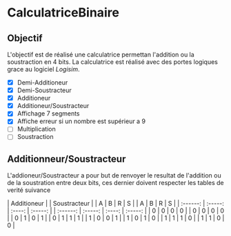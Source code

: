 # CalculatriceBinaire

## Objectif

L'objectif est de réalisé une calculatrice permettan l'addition ou la soustraction en 4 bits. La calculatrice est réalisé avec des portes logiques grace au logiciel *Logisim*.

- [x] Demi-Additioneur
- [x] Demi-Soustracteur
- [x] Additioneur
- [x] Additioneur/Soustracteur
- [x] Affichage 7 segments
- [x] Affiche erreur si un nombre est supérieur a 9
- [ ] Multiplication
- [ ] Soustraction

## Additionneur/Soustracteur 

L'addioneur/Soustracteur a pour but de renvoyer le resultat de l'addition ou de la soustration entre deux bits, ces dernier doivent respecter les tables de verité suivance 

| Additioneur                           |     | Soustracteur                          |
| A        | B       | R      | S       |     | A        | B       | R      | S       |
| :------: | :-----: | :----: | :-----: |     | :------: | :-----: | :----: | :-----: |
| 0        | 0       | 0      | 0       |     | 0        | 0       | 0      | 0       |
| 0        | 1       | 0      | 1       |     | 0        | 1       | 1      | 1       |
| 1        | 0       | 0      | 1       |     | 1        | 0       | 1      | 0       |
| 1        | 1       | 1      | 0       |     | 1        | 1       | 0      | 0       |



